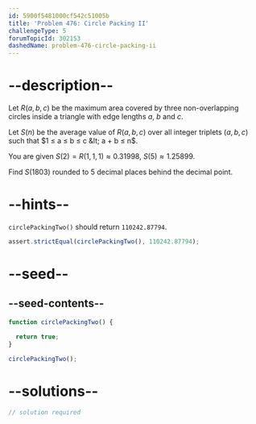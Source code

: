 ```yaml
---
id: 5900f5481000cf542c51005b
title: 'Problem 476: Circle Packing II'
challengeType: 5
forumTopicId: 302153
dashedName: problem-476-circle-packing-ii
---
```


# --description--

Let $R(a, b, c)$ be the maximum area covered by three non-overlapping circles inside a triangle with edge lengths $a$, $b$ and $c$.

Let $S(n)$ be the average value of $R(a, b, c)$ over all integer triplets $(a, b, c)$ such that $1 ≤ a ≤ b ≤ c &lt; a + b ≤ n$.

You are given $S(2) = R(1, 1, 1) ≈ 0.31998$, $S(5) ≈ 1.25899$.

Find $S(1803)$ rounded to 5 decimal places behind the decimal point.

# --hints--

`circlePackingTwo()` should return `110242.87794`.

```js
assert.strictEqual(circlePackingTwo(), 110242.87794);
```

# --seed--

## --seed-contents--

```js
function circlePackingTwo() {

  return true;
}

circlePackingTwo();
```

# --solutions--

```js
// solution required
```
